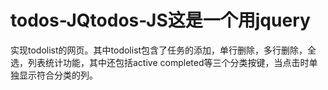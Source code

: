 # todos-JQtodos-JS这是一个用jquery
实现todolist的网页。其中todolist包含了任务的添加，单行删除，多行删除，全选，列表统计功能，其中还包括active completed等三个分类按键，当点击时单独显示符合分类的列。
